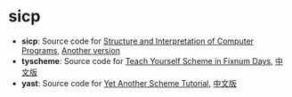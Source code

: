 sicp
====

  * **sicp**: Source code for [Structure and Interpretation of Computer Programs](https://mitpress.mit.edu/sicp/full-text/book/book.html), [Another version](https://sarabander.github.io/sicp/)
  * **tyscheme**: Source code for [Teach Yourself Scheme in Fixnum Days](https://ds26gte.github.io/tyscheme/), [中文版](https://wizardforcel.gitbooks.io/teach-yourself-scheme/)
  * **yast**: Source code for [Yet Another Scheme Tutorial](http://www.shido.info/lisp/idx_scm_e.html), [中文版](https://deathking.github.io/yast-cn/)
